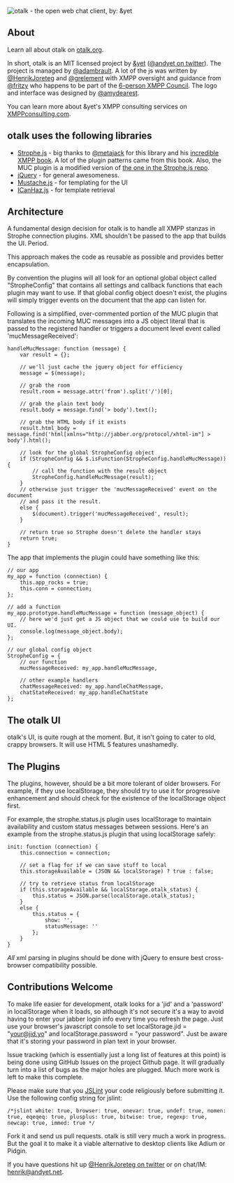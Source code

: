 ![otalk - the open web chat client, by: &yet](https://github.com/andyet/otalk/raw/master/images/otalk_logo.png)

## About
Learn all about otalk on [otalk.org](http://otalk.org).

In short, otalk is an MIT licensed project by [&yet](http://andyet.net) ([@andyet on twitter](http://twitter.com/andyet)). The project is managed by [@adambrault](http://twitter.com/adambrault). A lot of the js was written by [@HenrikJoreteg](http://twitter.com/henrikjoreteg) and [@grelement](http://twitter.com/grelement) with XMPP oversight and guidance from [@fritzy](http://twitter.com/fritzy) who happens to be part of the [6-person XMPP Council](http://xmpp.org/council/). The logo and interface was designed by [@amydearest](http://twitter.com/amydearest).

You can learn more about &yet's XMPP consulting services on [XMPPconsulting.com](http://xmppconsulting.com).

## otalk uses the following libraries

- [Strophe.js](http://code.stanziq.com/strophe/) - big thanks to [@metajack](http://metajack.im/) for this library and his [incredible XMPP book](http://professionalxmpp.com/). A lot of the plugin patterns came from this book. Also, the MUC plugin is a modified version of [the one in the Strophe.js repo](http://github.com/metajack/strophejs/tree/master/plugins/).
- [jQuery](http://jquery.com) - for general awesomeness.
- [Mustache.js](http://github.com/janl/mustache.js) - for templating for the UI
- [ICanHaz.js](http://github.com/andyet/ICanHaz.js) - for template retrieval


## Architecture

A fundamental design decision for otalk is to handle all XMPP stanzas in Strophe connection plugins. XML shouldn't be passed to the app that builds the UI. Period.

This approach makes the code as reusable as possible and provides better encapsulation.

By convention the plugins will all look for an optional global object called "StropheConfig" that contains all settings and callback functions that each plugin may want to use. If that global config object doesn't exist, the plugins will simply trigger events on the document that the app can listen for. 

Following is a simplified, over-commented portion of the MUC plugin that translates the incoming MUC messages into a JS object literal that is passed to the registered handler or triggers a document level event called 'mucMessageReceived':

	handleMucMessage: function (message) {
		var result = {};
		
		// we'll just cache the jquery object for efficiency
		message = $(message);
		
		// grab the room
		result.room = message.attr('from').split('/')[0];
		
		// grab the plain text body
		result.body = message.find('> body').text();
		
		// grab the HTML body if it exists
		result.html_body = message.find('html[xmlns="http://jabber.org/protocol/xhtml-im"] > body').html();
		
		// look for the global StropheConfig object
		if (StropheConfig && $.isFunction(StropheConfig.handleMucMessage)) {
			// call the function with the result object
			StropheConfig.handleMucMessage(result);
		}
		// otherwise just trigger the 'mucMessageReceived' event on the document
		// and pass it the result.
		else {
			$(document).trigger('mucMessageReceived', result);
		}
		
		// return true so Strophe doesn't delete the handler stays
		return true;
	}

The app that implements the plugin could have something like this:
	
	// our app
	my_app = function (connection) {
		this.app_rocks = true;
		this.conn = connection;
	};
	
	// add a function
	my_app.prototype.handleMucMessage = function (message_object) {
		// here we'd just get a JS object that we could use to build our UI.
		console.log(message_object.body);
	};

	// our global config object
	StropheConfig = {
		// our function
		mucMessageReceived: my_app.handleMucMessage,
		
		// other example handlers
		chatMessageReceived: my_app.handleChatMessage,
		chatStateReceived: my_app.handleChatState
	};


## The otalk UI
otalk's UI, is quite rough at the moment. But, it isn't going to cater to old, crappy browsers. It will use HTML 5 features unashamedly. 


## The Plugins
The plugins, however, should be a bit more tolerant of older browsers. For example, if they use localStorage, they should try to use it for progressive enhancement and should check for the existence of the localStorage object first. 

For example, the strophe.status.js plugin uses localStorage to maintain availability and custom status messages between sessions. Here's an example from the strophe.status.js plugin that using localStorage safely:

	init: function (connection) {
		this.connection = connection;
		
		// set a flag for if we can save stuff to local
		this.storageAvailable = (JSON && localStorage) ? true : false;
		
		// try to retrieve status from localStorage
		if (this.storageAvailable && localStorage.otalk_status) {
			this.status = JSON.parse(localStorage.otalk_status);
		}
		else {
			this.status = {
				show: '',
				statusMessage: ''
			};
		}
	}
	
*All* xml parsing in plugins should be done with jQuery to ensure best cross-browser compatibility possible.


## Contributions Welcome
To make life easier for development, otalk looks for a 'jid' and a 'password' in localStorage when it loads, so although it's not secure it's a way to avoid having to enter your jabber login info every time you refresh the page. Just use your browser's javascript console to set localStorage.jid = "your@jid.yo" and localStorage.password = "your password". Just be aware that it's storing your password in plan text in your browser.

Issue tracking (which is essentially just a long list of features at this point) is being done using GitHub Issues on the project Github page. It will gradually turn into a list of bugs as the major holes are plugged. Much more work is left to make this complete.

Please make sure that you [JSLint](http://jslint.com) your code religiously before submitting it. Use the following config string for jslint:

	/*jslint white: true, browser: true, onevar: true, undef: true, nomen: true, eqeqeq: true, plusplus: true, bitwise: true, regexp: true, newcap: true, immed: true */

Fork it and send us pull requests. otalk is still very much a work in progress. But the goal it to make it a viable alternative to desktop clients like Adium or Pidgin.

If you have questions hit up [@HenrikJoreteg on twitter](http://twitter.com/HenrikJoreteg) or on chat/IM: henrik@andyet.net.
